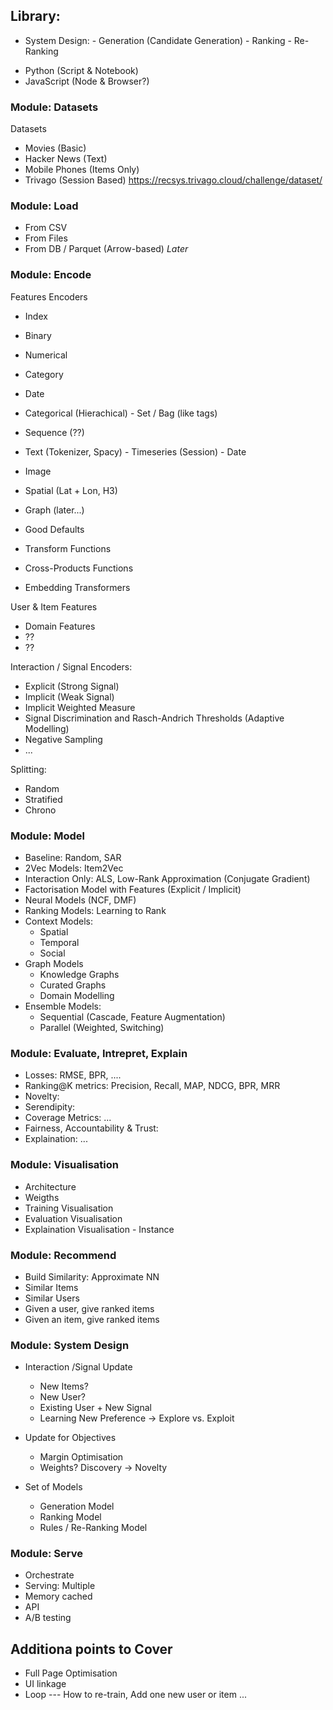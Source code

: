 ## **Library**:

- System Design: - Generation (Candidate Generation) - Ranking - Re-Ranking

* Python (Script & Notebook)
* JavaScript (Node & Browser?)

### Module: Datasets

Datasets

- Movies (Basic)
- Hacker News (Text)
- Mobile Phones (Items Only)
- Trivago (Session Based) https://recsys.trivago.cloud/challenge/dataset/

### Module: Load

- From CSV
- From Files
- From DB / Parquet (Arrow-based) _Later_

### Module: Encode

Features Encoders

- Index
- Binary
- Numerical
- Category
- Date
- Categorical (Hierachical) - Set / Bag (like tags)
- Sequence (??)
- Text (Tokenizer, Spacy) - Timeseries (Session) - Date
- Image
- Spatial (Lat + Lon, H3)
- Graph (later...)

- Good Defaults
- Transform Functions
- Cross-Products Functions
- Embedding Transformers

User & Item Features

- Domain Features
- ??
- ??

Interaction / Signal Encoders:

- Explicit (Strong Signal)
- Implicit (Weak Signal)
- Implicit Weighted Measure
- Signal Discrimination and Rasch-Andrich Thresholds (Adaptive Modelling)
- Negative Sampling
- ...

Splitting:

- Random
- Stratified
- Chrono

### Module: Model

- Baseline: Random, SAR
- 2Vec Models: Item2Vec
- Interaction Only: ALS, Low-Rank Approximation (Conjugate Gradient)
- Factorisation Model with Features (Explicit / Implicit)
- Neural Models (NCF, DMF)
- Ranking Models: Learning to Rank
- Context Models:
  - Spatial
  - Temporal
  - Social
- Graph Models
  - Knowledge Graphs
  - Curated Graphs
  - Domain Modelling
- Ensemble Models:
  - Sequential (Cascade, Feature Augmentation)
  - Parallel (Weighted, Switching)

### Module: Evaluate, Intrepret, Explain

- Losses: RMSE, BPR, ....
- Ranking@K metrics: Precision, Recall, MAP, NDCG, BPR, MRR
- Novelty:
- Serendipity:
- Coverage Metrics: ...
- Fairness, Accountability & Trust:
- Explaination: ...

### Module: Visualisation

- Architecture
- Weigths
- Training Visualisation
- Evaluation Visualisation
- Explaination Visualisation - Instance

### Module: Recommend

- Build Similarity: Approximate NN
- Similar Items
- Similar Users
- Given a user, give ranked items
- Given an item, give ranked items

### Module: System Design

- Interaction /Signal Update

  - New Items?
  - New User?
  - Existing User + New Signal
  - Learning New Preference -> Explore vs. Exploit

- Update for Objectives

  - Margin Optimisation
  - Weights? Discovery -> Novelty

- Set of Models
  - Generation Model
  - Ranking Model
  - Rules / Re-Ranking Model

### Module: Serve

- Orchestrate
- Serving: Multiple
- Memory cached
- API
- A/B testing

## Additiona points to Cover

- Full Page Optimisation
- UI linkage
- Loop --- How to re-train, Add one new user or item ...
